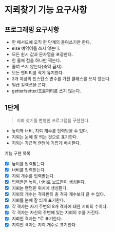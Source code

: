 # 지뢰찾기 기능 요구사항

## 프로그래밍 요구사항
- 한 메서드에 오직 한 단계의 들여쓰기만 한다.
- else 예약어를 쓰지 않는다.
- 모든 원시 값과 문자열을 포장한다.
- 한 줄에 점을 하나만 찍는다.
- 줄여 쓰지 않는다(축약 금지).
- 모든 엔티티를 작게 유지한다.
- 3개 이상의 인스턴스 변수를 가진 클래스를 쓰지 않는다.
- 일급 컬렉션을 쓴다.
- getter/setter/프로퍼티를 쓰지 않는다.

## 1단계
> 지뢰 찾기를 변형한 프로그램을 구현한다.

- 높이와 너비, 지뢰 개수를 입력받을 수 있다.
- 지뢰는 눈에 잘 띄는 것으로 표기한다.
- 지뢰는 가급적 랜덤에 가깝게 배치한다.

기능 구현 목록

- [X] 높이를 입력받는다.
- [X] 너비를 입력받는다.
- [X] 지뢰 개수를 입력받는다.
- [X] 입력받은 높이, 너비로 보드판이 생성된다.
- [X] 지뢰는 랜덤한 위치에 생성된다.
- [X] 지뢰의 개수는 격자판의 총 격자 개수보다 클 수 없다.
- [X] 지뢰를 눈에 잘 띄게 표기한다.
- [X] 각 격자는 자기 주변의 8개 격자에 대한 지뢰의 수이다.
- [X] 각 격자는 자신의 주변에 있는 지뢰의 수를 가진다.
- [X] 지뢰인 격자는 *로 표기한다.
- [X] 지뢰인 격자는 지뢰 개수로 표기한다
